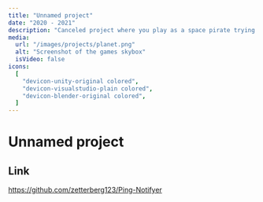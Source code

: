 ```yaml
---
title: "Unnamed project"
date: "2020 - 2021"
description: "Canceled project where you play as a space pirate trying to conquer and steal various other space ships."
media:
  url: "/images/projects/planet.png"
  alt: "Screenshot of the games skybox"
  isVideo: false
icons:
  [
    "devicon-unity-original colored",
    "devicon-visualstudio-plain colored",
    "devicon-blender-original colored",
  ]
---
```


# Unnamed project

## Link

<https://github.com/zetterberg123/Ping-Notifyer>
